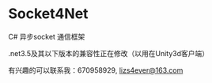 # Socket4Net

C# 异步socket 通信框架

.net3.5及其以下版本的兼容性正在修改（以用在Unity3d客户端）

有兴趣的可以联系我：670958929, lizs4ever@163.com
